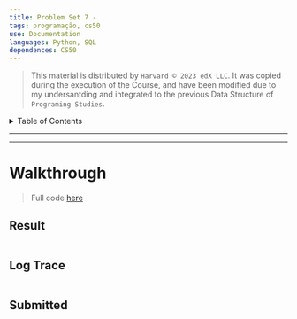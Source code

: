 ```yaml
---
title: Problem Set 7 -  
tags: programação, cs50
use: Documentation
languages: Python, SQL
dependences: CS50
---
```


> This material is distributed by `Harvard © 2023 edX LLC`. It was copied during the execution of the Course, and have been modified due to my undersantding and integrated to the previous Data Structure of `Programing Studies`.

<details> <summary>Table of Contents</summary>

- [](#)

</details>

---



---

# Walkthrough
> Full code [here](./src/)

## Result

```bash

```

## Log Trace 

```bash

```

## Submitted

```bash

```